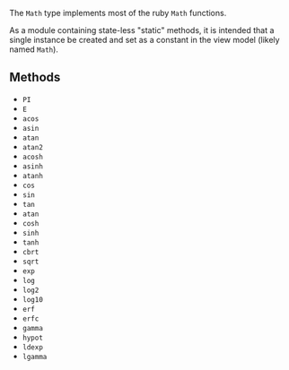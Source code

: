 The `Math` type implements most of the ruby `Math` functions.

As a module containing state-less "static" methods, it is intended that a single instance be
created and set as a constant in the view model (likely named `Math`).

## Methods

   * `PI`
   * `E`
   * `acos`
   * `asin`
   * `atan`
   * `atan2`
   * `acosh`
   * `asinh`
   * `atanh`
   * `cos`
   * `sin`
   * `tan`
   * `atan`
   * `cosh`
   * `sinh`
   * `tanh`
   * `cbrt`
   * `sqrt`
   * `exp`
   * `log`
   * `log2`
   * `log10`
   * `erf`
   * `erfc`
   * `gamma`
   * `hypot`
   * `ldexp`
   * `lgamma`
